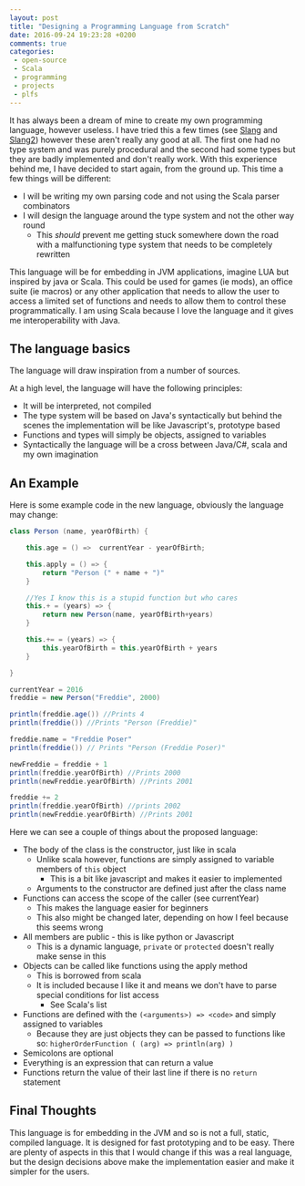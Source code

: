```yaml
---
layout: post
title: "Designing a Programming Language from Scratch"
date: 2016-09-24 19:23:28 +0200
comments: true
categories:
 - open-source
 - Scala
 - programming
 - projects
 - plfs
---
```


  It has always been a dream of mine to create my own programming language, however useless. I have tried this a few times (see [Slang](https://github.com/vogon101/SLang) and [Slang2](https://github.com/vogon101/SLang)) however these aren't really any good at all. The first one had no type system and was purely procedural and the second had some types but they are badly implemented and don't really work. With this experience behind me, I have decided to start again, from the ground up. This time a few things will be different:

<!-- more -->

 * I will be writing my own parsing code and not using the Scala parser combinators
 * I will design the language around the type system and not the other way round
   * This *should* prevent me getting stuck somewhere down the road with a malfunctioning type system that needs to be completely rewritten

This language will be for embedding in JVM applications, imagine LUA but inspired by java or Scala. This could be used for games (ie mods), an office suite (ie macros) or any other application that needs to allow the user to access a limited set of functions and needs to allow them to control these programmatically. I am using Scala because I love the language and it gives me interoperability with Java.

## The language basics

The language will draw inspiration from a number of sources.

At a high level, the language will have the following principles:

 * It will be interpreted, not compiled
 * The type system will be based on Java's syntactically but behind the scenes the implementation will be like Javascript's, prototype based
 * Functions and types will simply be objects, assigned to variables
 * Syntactically the language will be a cross between Java/C#, scala and my own imagination

## An Example

Here is some example code in the new language, obviously the language may change:

```scala
class Person (name, yearOfBirth) {

	this.age = () =>  currentYear - yearOfBirth;

	this.apply = () => {
		return "Person (" + name + ")"
	}

	//Yes I know this is a stupid function but who cares
	this.+ = (years) => {
		return new Person(name, yearOfBirth+years)
	}

	this.+= = (years) => {
		this.yearOfBirth = this.yearOfBirth + years
	}

}

currentYear = 2016
freddie = new Person("Freddie", 2000)

println(freddie.age()) //Prints 4
println(freddie()) //Prints "Person (Freddie)"

freddie.name = "Freddie Poser"
println(freddie()) // Prints "Person (Freddie Poser)"

newFreddie = freddie + 1
println(freddie.yearOfBirth) //Prints 2000
println(newFreddie.yearOfBirth) //Prints 2001

freddie += 2
println(freddie.yearOfBirth) //prints 2002
println(newFreddie.yearOfBirth) //Prints 2001
```

Here we can see a couple of things about the proposed language:

* The body of the class is the constructor, just like in scala
  * Unlike scala however, functions are simply assigned to variable members of `this` object
    * This is a bit like javascript and makes it easier to implemented
  * Arguments to the constructor are defined just after the class name
* Functions can access the scope of the caller (see currentYear)
  * This makes the language easier for beginners
  * This also might be changed later, depending on how I feel because this seems wrong
* All members are public - this is like python or Javascript
  * This is a dynamic language, `private` or `protected` doesn't really make sense in this
* Objects can be called like functions using the apply method
  * This is borrowed from scala
  * It is included because I like it and means we don't have to parse special conditions for list access
    * See Scala's list
* Functions are defined with the `(<arguments>) => <code>` and simply assigned to variables
  * Because they are just objects they can be passed to functions like so: `higherOrderFunction ( (arg) => println(arg) )`
* Semicolons are optional
* Everything is an expression that can return a value
* Functions return the value of their last line if there is no `return` statement

## Final Thoughts
This language is for embedding in the JVM and so is not a full, static, compiled language. It is designed for fast prototyping and to be easy. There are plenty of aspects in this that I would change if this was a real language, but the design decisions above make the implementation easier and make it simpler for the users.

